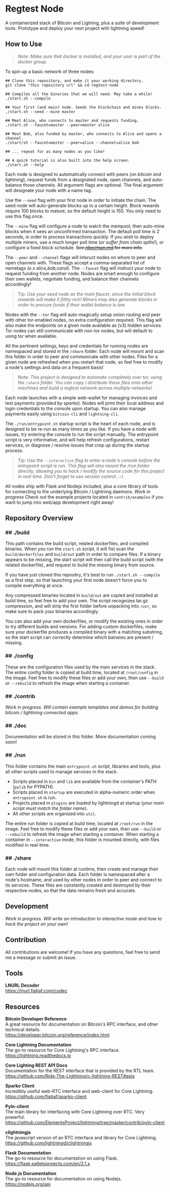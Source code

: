# Regtest Node

A containerized stack of Bitcoin and Ligtning, plus a suite of development tools. Prototype and deploy your next project with lightning speed!

## How to Use

> *Note: Make sure that docker is installed, and your user is part of the docker group.*

To spin up a basic network of three nodes:

```shell
## Clone this repository, and make it your working directory.
git clone "this repository url" && cd regtest-node

## Compiles all the binaries that we will need. May take a while!
./start.sh --compile

## Your first (and main) node. Seeds the blockchain and mines blocks.
./start.sh --seed --mine master

## Meet Alice, who connects to master and requests funding.
./start.sh --faucet=master --peer=master alice

## Meet Bob, also funded by master, who connects to Alice and opens a channel.
./start/sh --faucet=master --peer=alice --channel=alice bob

## ... repeat for as many nodes as you like!

## A quick tutorial is also built into the help screen.
./start.sh --help
```
Each node is designed to automatically connect with peers (*on bitcoin and lightning*), request funds from a designated node, open channels, and auto-balance those channels. All argument flags are optional. The final argument will designate your node with a name tag.

Use the `--seed` flag with your first node in order to initiate the chain. The seed node will auto-generate blocks up to a certain height. Block rewards require 100 blocks to mature, so the default height is 150. You only need to use this flag once.

The `--mine` flag will configure a node to watch the mempool, then auto-mine blocks when it sees an unconfirmed transaction. The default poll time is 2 seconds, in order to process transactions quickly. If you wish to deploy multiple miners, use a much longer poll time (*or suffer from chain splits!*), or configure a fixed block schedule. ~~See [/doc/man.md](doc/man.md) for more info.~~

The `--peer` and `--channel` flags will intsruct nodes on whom to peer and open channels with. These flags accept a comma-separated list of nametags (*e.x alice,bob,carol*). The `--faucet` flag will instruct your node to request funding from another node. Nodes are smart enough to configure their own wallets, negotiate funding, and balance their channels accordingly!

> Tip: *Use your seed node as the main faucet, since the initial block rewards will make it filthy rich! Miners may also generate blocks in order to procure funds if their wallet balance is low.*

Nodes with the `--tor` flag will auto-magically setup onion routing and peer with other tor-enabled nodes, no extra configuration required. This flag will also make the endpoints on a given node available as (v3) hidden services. Tor nodes can still communicate with non-tor nodes, but will default to using tor when available.

All the pertinent settings, keys and credentials for running nodes are namespaced and stored in the `/share` folder. Each node will mount and scan this folder in order to peer and communicate with other nodes. Files for a given node are refreshed when you restart that node, so feel free to modify a node's settings and data on a frequent basis!

> Note: *This project is designed to automate completely over tor, using the `/share` folder. You can copy / distribute these files onto other machines and build a regtest network across multiple networks!*

Each node launches with a simple web-wallet for managing invoices and test payments (*provided by sparko*). Nodes will print their local address and login credentials to the console upon startup. You can also manage payments easily using `bitcoin-cli` and `lightning-cli`.

The `./run/entrypoint.sh` startup script is the heart of each node, and is designed to be re-run as many times as you like. If you have a node with issues, try entering the console to run the script manually. The entrypoint script is very informative, and will help refresh configurations, restart services, or diagnose / resolve issues that crop up during the startup process.

> Tip: *Use the `--interactive` flag to enter a node's console before the entrypoint script is run. This flag will also mount the /run folder directly, allowing you to hack / modify the source code for this project in real-time. Don't forget to use version control. ;-)*

All nodes ship with Flask and Nodejs included, plus a core library of tools for connecting to the underlying Bitcoin / Lightning daemons. *Work in progress* Check out the example projects located in `contrib/examples` if you want to jump into web/app development right away!

## Repository Overview

### \#\# ./build

This path contains the build script, related dockerfiles, and compiled binaries. When you run the `start.sh` script, it will fist scan the `build/dockerfiles` and `build/out` path in order to compare files. If a binary appears to be missing, the start script will then call the build script (with the related dockerfile), and request to build the missing binary from source.

If you have just cloned this repositry, it's best to run `./start.sh --compile` as a first step, so that launching your first node doesn't force you to compile everything at once.

Any compressed binaries located in `build/out` are copied and installed at build time, so feel free to add your own. The script recognizes tar.gz compression, and will strip the first folder before unpacking into `/usr`, so make sure to pack your binaries accordingly.

You can also add your own dockerfiles, or modify the existing ones in order to try different builds and versions. For adding custom dockerfiles, make sure your dockerfile produces a compiled binary with a matching substring, so the start script can correctly determine which baineies are present / missing.

### \#\# ./config

These are the configuration files used by the main services in the stack. The entire config folder is copied at build time, located at `/root/config` in the image. Feel free to modify these files or add your own, then use `--build` or `--rebuild` to refresh the image when starting a container.

### \#\# ./contrib

*Work in progress. Will contain example templates and demos for building bitcoin / lightining connected apps.*

### \#\# ./doc

Documentation will be stored in this folder. More documentation coming soon!

### \#\# ./run

This folder contains the main `entrypoint.sh` script, libraries and tools, plus all other scripts used to manage services in the stack. 

- Scripts placed in `bin` and `lib` are available from the container's PATH (`pylib` for PYPATH). 
- Scripts placed in `startup` are executed in alpha-numeric order when `entrypoint.sh` is run. 
- Projects placed in `plugins` are loaded by lightningd at startup (*your main script must match the folder name*). 
- All other scripts are organized into `util`.

The entire run folder is copied at build time, located at `/root/run` in the image. Feel free to modify these files or add your own, then use `--build` or `--rebuild` to refresh the image when starting a container. When starting a container in `--interactive` mode, this folder is mounted directly, with files modified in real-time.

### \#\# ./share

Each node will mount this folder at runtime, then create and manage their own folder and configuration data. Each folder is namespaced after a node's hostname, and used by other nodes in order to peer and connect to its services. These files are constantly created and destroyed by their respective nodes, so that the data remains fresh and accurate.

## Development

*Work in progress. Will write an introduction to interactive mode and how to hack the project on your own!*

## Contribution

All contributions are welcome! If you have any questions, feel free to send me a message or submit an issue.

## Tools

**LNURL Decoder**  
https://lnurl.fiatjaf.com/codec

## Resources

**Bitcoin Developer Reference**  
A great resource for documentation on Bitcoin's RPC interface, and other technical details.  
https://developer.bitcoin.org/reference/index.html

**Core Lightning Documentation**  
The go-to resource for Core Lightning's RPC interface.  
https://lightning.readthedocs.io

**Core Lighting REST API Docs**  
Documentation for the REST interface that is provided by the RTL team.  
https://github.com/Ride-The-Lightning/c-lightning-REST#apis

**Sparko Client**  
Incredibly useful web-RTC interface and web-client for Core Lightning.  
https://github.com/fiatjaf/sparko-client

**Pyln-client**  
The main library for interfacing with Core Lightning over RTC. Very powerful.  
https://github.com/ElementsProject/lightning/tree/master/contrib/pyln-client

**clightningjs**  
The javascript version of an RTC interface and library for Core Lightning.  
https://github.com/lightningd/clightningjs

**Flask Documentation**  
The go-to resource for documentation on using Flask.  
https://flask.palletsprojects.com/en/2.1.x

**Node.js Documentation**  
The go-to resource for documentation on using Nodejs.  
https://nodejs.org/api
